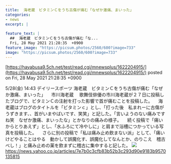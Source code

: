```yaml
---
title:  海老蔵　ビタミンＣをうち古傷が痛む「なぜか激痛、まいった」  
categories:
- news
excerpt: |
  
feature_text: |
  ##  海老蔵　ビタミンＣをうち古傷が痛む「な...
  Fri, 28 May 2021 21:28:35  +0900
feature_image: "https://picsum.photos/2560/600?image=733"
image: "https://picsum.photos/2560/600?image=733"
---
```


[https://hayabusa9.5ch.net/test/read.cgi/mnewsplus/1622204915/](https://hayabusa9.5ch.net/test/read.cgi/mnewsplus/1622204915/)
posted on Fri, 28 May 2021 21:28:35  +0900

<!--more-->

5/28(金) 14:43 デイリースポーツ 海老蔵　ビタミンＣをうち古傷が痛む「なぜか激痛、まいった」 　市川海老蔵 　歌舞伎俳優の市川海老蔵が２７日に投稿したブログで、ビタミンＣの注射を打った影響で首が痛むことを投稿した。 　海老蔵はブログのタイトルを「ビタミンｃ」とし、「打った後　私まれーに古傷がうずきます、、首がいまやばいです、笑笑」と記した。「言いようのない痛みですね笑　なぜか激痛、まいったな」とかなりの痛みの様子。 　続く投稿で「痛いからとりあえず」とし、「水ふろにて冷やしに」と肩まで浴槽につかっている写真を投稿した。 　さらに別の投稿で「私は痛み止め飲まない派」として、「痛いけどやることはやる　動かして誤魔化す、誤魔化してなんとか、のりこえ　稽古べし！」と痛み止めの薬を飲まずに稽古に集中すると記した。 ![](https://amd-pctr.c.yimg.jp/r/iwiz-amd/20210528-00000072-dal-000-9-view.jpg) https://news.yahoo.co.jp/articles/7e7b0c3cfb83b52b3c293d90e9183b9570135815

